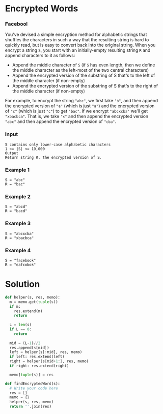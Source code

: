 Encrypted Words
===============================
### Facebool

You've devised a simple encryption method for alphabetic strings that shuffles the characters in such a way that the resulting string is hard to quickly read,
but is easy to convert back into the original string.
When you encrypt a string `S`, you start with an initially-empty resulting string `R` and append characters to it as follows:
* Append the middle character of `S` (if `S` has even length, then we define the middle character as the left-most of the two central characters)
* Append the encrypted version of the substring of S that's to the left of the middle character (if non-empty)
* Append the encrypted version of the substring of S that's to the right of the middle character (if non-empty)

For example, to encrypt the string `"abc"`, we first take `"b"`, and then append the encrypted version of `"a"` 
(which is just `"a"`) and the encrypted version of `"c"` (which is just `"c"`) to get `"bac"`.
If we encrypt `"abcxcba"` we'll get `"xbacbca"`. That is, we take `"x"` and then append the encrypted version `"abc"` and then append the encrypted version of `"cba"`.

### Input
```
S contains only lower-case alphabetic characters
1 <= |S| <= 10,000
Output
Return string R, the encrypted version of S.
```

### Example 1
```
S = "abc"
R = "bac"
```

### Example 2
```
S = "abcd"
R = "bacd"
```

### Example 3
```
S = "abcxcba"
R = "xbacbca"
```

### Example 4
```
S = "facebook"
R = "eafcobok"
```

Solution
========

```python
def helper(s, res, memo):
  m = memo.get(tuple(s))
  if m:
    res.extend(m)
    return
  
  L = len(s)
  if L == 0:
    return
  
  mid = (L-1)//2
  res.append(s[mid])
  left = helper(s[:mid], res, memo)
  if left: res.extend(left)
  right = helper(s[mid+1:], res, memo)
  if right: res.extend(right)

  memo[tuple(s)] = res

def findEncryptedWord(s):
  # Write your code here
  res = []
  memo = {}
  helper(s, res, memo)
  return ''.join(res)
```
